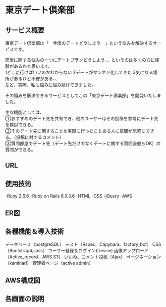 # 東京デート倶楽部

## サービス概要
東京デート倶楽部は「　今度のデートどうしよう　」という悩みを解決するサービスです。  

恋愛に関する悩みの一つにデートプランどうしよう、、というのは多くの方に経験があるかと思います。  
1どこに行けばいいのかわからない
2デートがマンネリ化してきた
3気になる場所があるけど不安がある、、  
など、実際、私も悩みに悩み続けてきました。

その悩みを解決できるサービスとしてこの「東京デート倶楽部」を開発いたしました。

主な機能としては、  
①おすすめのデート先を共有でき、他のユーザーはその投稿を参考にデート先を検討できる。  
②そのデート先に関することを実際に行ったことある人に質問が気軽にできる。（投稿に対するコメント）  
③質問部屋でデート先（デート先だけでなくデートに関する質問全般もOK）の質問ができる。  


## URL


## 使用技術
-Ruby 2.6.6
-Ruby on Rails 6.0.3.6
-HTML
-CSS
-jQuery
-AWS

## ER図


## 各種機能＆導入技術
データベース（postgreSQL）
テスト（Rspec、Capybara、factory_bot）
CSS（Bootstrap4,sass）
ユーザー登録＆ログイン(Devise)
画像アップロード（Active_record、AWS S3）
いいね、コメント投稿（Ajax）
ページネーション（kaminari）
管理者ページ（active admin）

## AWS構成図

## 各画面の説明
